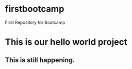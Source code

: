 # firstbootcamp
First Repository for Bootcamp
<html>
<head>
</head>
<body> 
<h1> This is our hello world project</h1>
<h2>This is still happening.</h2>

</body>


</html>


